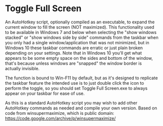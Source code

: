 # Toggle Full Screen
An AutoHotkey script, optionally compiled as an executable, to expand the current window to fill the screen (NOT maximized). This functionality used to be available in Windows 7 and below when selecting the "show windows stacked" or "show windows side by side" commands from the taskbar when you only had a single window/application that was not minimized, but in Windows 10 these taskbar commands are erratic or just plain broken depending on your settings. Note that in Windows 10 you'll get what appears to be some empty space on the sides and bottom of the window, that's because unless windows are "snapped" the window border is actually invisible. 

The function is bound to Win-F11 by default, but as it's designed to replicate the taskbar feature the intended use is to just double click the icon to perform the toggle, so you should set Toggle Full Screen.exe to always appear on your taskbar for ease of use.

As this is a standard AutoHotkey script you may wish to add other AutoHotkey commands as needed and compile your own version. Based on code from winsupermaximize, which is public domain: https://code.google.com/archive/p/winsupermaximize/
